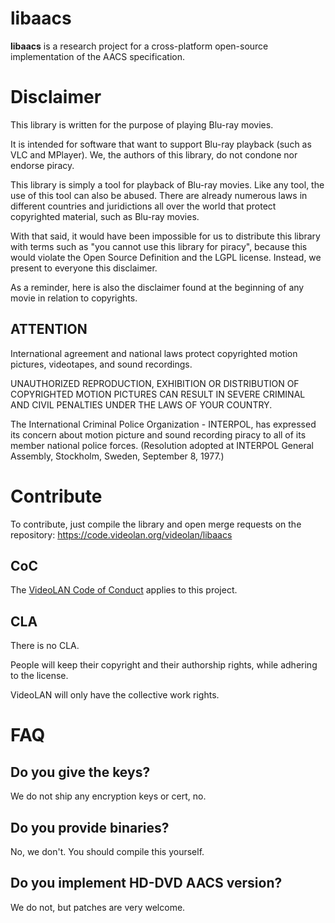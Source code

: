 # libaacs

**libaacs** is a research project for a cross-platform open-source implementation of the AACS specification.

# Disclaimer

This library is written for the purpose of playing Blu-ray movies.

It is intended for software that want to support Blu-ray playback (such as VLC and
MPlayer). We, the authors of this library, do not condone nor endorse piracy.

This library is simply a tool for playback of Blu-ray movies. Like any tool, the
use of this tool can also be abused. There are already numerous laws in
different countries and juridictions all over the world that protect copyrighted
material, such as Blu-ray movies.

With that said, it would have been impossible for us to distribute this library
with terms such as "you cannot use this library for piracy", because this would
violate the Open Source Definition and the LGPL license.
Instead, we present to everyone this disclaimer.

As a reminder, here is also the disclaimer found at the beginning of any movie
in relation to copyrights.

## ATTENTION

International agreement and national laws protect copyrighted motion pictures,
videotapes, and sound recordings.

UNAUTHORIZED REPRODUCTION, EXHIBITION OR DISTRIBUTION OF COPYRIGHTED MOTION
PICTURES CAN RESULT IN SEVERE CRIMINAL AND CIVIL PENALTIES UNDER THE LAWS OF
YOUR COUNTRY.

The International Criminal Police Organization - INTERPOL, has expressed its
concern about motion picture and sound recording piracy to all of its member
national police forces. (Resolution adopted at INTERPOL General Assembly,
Stockholm, Sweden, September 8, 1977.)

# Contribute

To contribute, just compile the library and open merge requests on the repository:
https://code.videolan.org/videolan/libaacs

## CoC

The [VideoLAN Code of Conduct](https://wiki.videolan.org/CoC) applies to this project.

## CLA

There is no CLA.

People will keep their copyright and their authorship rights, while adhering to the license.

VideoLAN will only have the collective work rights.

# FAQ

## Do you give the keys?

We do not ship any encryption keys or cert, no.

## Do you provide binaries?

No, we don't. You should compile this yourself.

## Do you implement HD-DVD AACS version?

We do not, but patches are very welcome.

